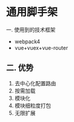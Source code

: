 通用脚手架
=======================
一. 使用到的技术框架
* webpack4
* vue+vuex+vue-router

二. 优势
-----------------------
1. 去中心化配置路由
2. 按需加载
3. 模块化
4. 模块细粒度打包
5. 无限扩展

